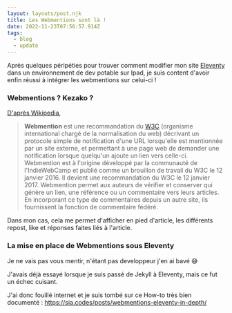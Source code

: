 ```yaml
---
layout: layouts/post.njk
title: Les Webmentions sont là !
date: 2022-11-23T07:56:57.914Z
tags:
  - blog
  - update
---
```

A﻿près quelques péripéties pour trouver comment modifier mon site [Eleventy](https://www.11ty.dev/) dans un environnement de dev potable sur Ipad, je suis content d'avoir enfin réussi à intégrer les webmentions sur celui-ci !

### W﻿ebmentions ? Kezako ?

[D﻿'après Wikipedia](https://fr.wikipedia.org/wiki/Webmention),

> **Webmention** est une recommandation du [W3C](https://fr.wikipedia.org/wiki/W3C "W3C") (organisme international chargé de la normalisation du web) décrivant un protocole simple de notification d'une URL lorsqu'elle est mentionnée par un site externe, et permettant à une page web de demander une notification lorsque quelqu'un ajoute un lien vers celle-ci. Webmention est à l'origine développé par la communauté de l'IndieWebCamp et publié comme un brouillon de travail du W3C le 12 janvier 2016. Il devient une recommandation du W3C le 12 janvier 2017. Webmention permet aux auteurs de vérifier et conserver qui génère un lien, une référence ou un commentaire vers leurs articles. En incorporant ce type de commentaires depuis un autre site, ils fournissent la fonction de commentaire fédéré.

D﻿ans mon cas, cela me permet d'afficher en pied d'article, les différents repost, like et réponses faites liés à l'article.

### L﻿a mise en place de Webmentions sous Eleventy 

J﻿e ne vais pas vous mentir, n'étant pas developpeur j'en ai bavé 😅

J'avais déjà essayé lorsque je suis passé de Jekyll à Eleventy, mais ce fut un échec cuisant. 

J'ai donc fouillé internet et je suis tombé sur ce How-to très bien documenté : <https://sia.codes/posts/webmentions-eleventy-in-depth/>